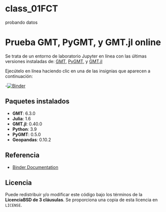 # class_01FCT
probando datos
# Prueba GMT, PyGMT, y GMT.jl online

Se trata de un entorno de laboratorio Jupyter en línea con las últimas versiones instaladas de:
[GMT](https://www.generic-mapping-tools.org/),
[PyGMT](https://www.pygmt.org/),
y [GMT.jl](https://www.generic-mapping-tools.org/GMT.jl/)

Ejecútelo en línea haciendo clic en una de las insignias que aparecen a continuación:

-[![Binder](https://mybinder.org/badge_logo.svg)](https://mybinder.org/v2/gh/LGerardoRaZu/class_01FCT/main?labpath=main-page.ipynb)


## Paquetes instalados

- **GMT**: 6.3.0
- **Julia**: 1.6
- **GMT.jl**: 0.40.0
- **Python**: 3.9
- **PyGMT**: 0.5.0
- **Geopandas**: 0.10.2

## Referencia

- [Binder Documentation](https://mybinder.readthedocs.io/en/latest/index.html)

## Licencia

Puede redistribuir y/o modificar este código bajo los términos de la **LicenciaBSD de 3 cláusulas**.
Se proporciona una copia de esta licencia en `LICENSE`.
